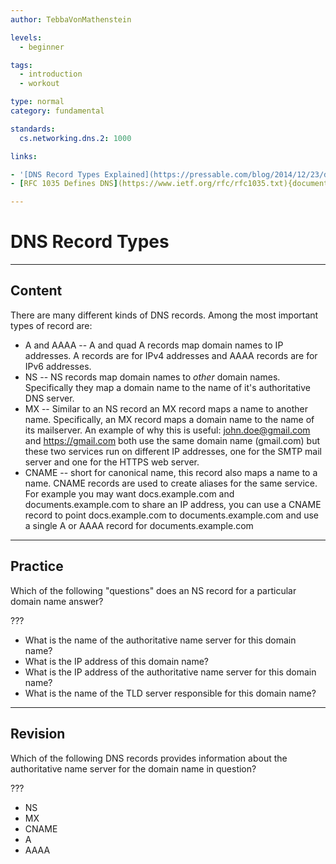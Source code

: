 ```yaml
---
author: TebbaVonMathenstein

levels:
  - beginner

tags:
  - introduction
  - workout

type: normal
category: fundamental

standards:
  cs.networking.dns.2: 1000

links:

- '[DNS Record Types Explained](https://pressable.com/blog/2014/12/23/dns-record-types-explained/){article}'
- [RFC 1035 Defines DNS](https://www.ietf.org/rfc/rfc1035.txt){documentation}

---
```

# DNS Record Types
---

## Content

There are many different kinds of DNS records. Among the most important types of record are:

* A and AAAA -- A and quad A records map domain names to IP addresses. A records are for IPv4 addresses and AAAA records are for IPv6 addresses.
* NS -- NS records map domain names to *other* domain names. Specifically they map a domain name to the name of it's authoritative DNS server.
* MX -- Similar to an NS record an MX record maps a name to another name. Specifically, an MX record maps a domain name to the name of its mailserver. An example of why this is useful: john.doe@gmail.com and https://gmail.com both use the same domain name (gmail.com) but these two services run on different IP addresses, one for the SMTP mail server and one for the HTTPS web server.
* CNAME -- short for canonical name, this record also maps a name to a name. CNAME records are used to create aliases for the same service. For example you may want docs.example.com and documents.example.com to share an IP address, you can use a CNAME record to point docs.example.com to documents.example.com and use a single A or AAAA record for documents.example.com

---
## Practice

Which of the following "questions" does an NS record for a particular domain name answer?

???

* What is the name of the authoritative name server for this domain name?
* What is the IP address of this domain name?
* What is the IP address of the authoritative name server for this domain name?
* What is the name of the TLD server responsible for this domain name?

---
## Revision

Which of the following DNS records provides information about the authoritative name server for the domain name in question?

???

* NS
* MX
* CNAME
* A
* AAAA

